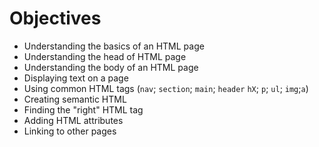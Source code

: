 # Objectives

- Understanding the basics of an HTML page
- Understanding the head of HTML page
- Understanding the body of an HTML page
- Displaying text on a page
- Using common HTML tags (`nav`; `section`; `main`; `header` `hX`; `p`; `ul`; `img`;`a`)
- Creating semantic HTML
- Finding the "right" HTML tag
- Adding HTML attributes
- Linking to other pages
